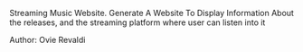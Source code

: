 Streaming Music Website. Generate A Website To Display Information About the releases, and the streaming platform where user can listen into it

Author: Ovie Revaldi